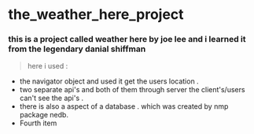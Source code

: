 # the_weather_here_project
### this is a project called weather here by **joe lee** and i learned it from the legendary **danial shiffman** 
> here i used :  

- the navigator object and used it get the users location .  
- two separate api's and both of them through server the client's/users can't see the api's .
- there is also a aspect of a database . which was created by nmp package nedb. 
- Fourth item

